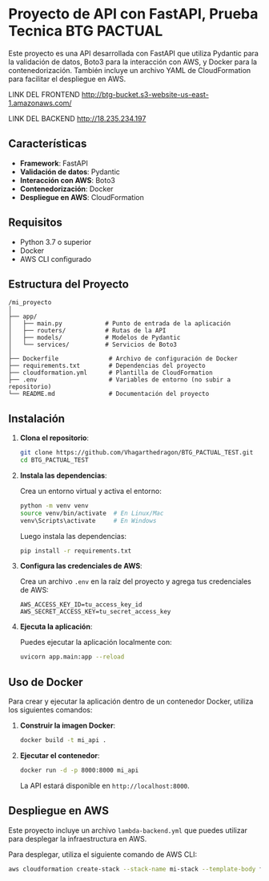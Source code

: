 # Proyecto de API con FastAPI, Prueba Tecnica BTG PACTUAL

Este proyecto es una API desarrollada con FastAPI que utiliza Pydantic para la validación de datos, Boto3 para la interacción con AWS, y Docker para la contenedorización. También incluye un archivo YAML de CloudFormation para facilitar el despliegue en AWS.

LINK DEL FRONTEND http://btg-bucket.s3-website-us-east-1.amazonaws.com/

LINK DEL BACKEND http://18.235.234.197

## Características

- **Framework**: FastAPI
- **Validación de datos**: Pydantic
- **Interacción con AWS**: Boto3
- **Contenedorización**: Docker
- **Despliegue en AWS**: CloudFormation

## Requisitos

- Python 3.7 o superior
- Docker
- AWS CLI configurado

## Estructura del Proyecto

```
/mi_proyecto
│
├── app/
│   ├── main.py            # Punto de entrada de la aplicación
│   ├── routers/           # Rutas de la API
│   ├── models/            # Modelos de Pydantic
│   └── services/          # Servicios de Boto3
│
├── Dockerfile              # Archivo de configuración de Docker
├── requirements.txt        # Dependencias del proyecto
├── cloudformation.yml      # Plantilla de CloudFormation
├── .env                    # Variables de entorno (no subir a repositorio)
└── README.md               # Documentación del proyecto
```

## Instalación

1. **Clona el repositorio**:

   ```bash
   git clone https://github.com/Vhagarthedragon/BTG_PACTUAL_TEST.git
   cd BTG_PACTUAL_TEST
   ```

2. **Instala las dependencias**:

   Crea un entorno virtual y activa el entorno:

   ```bash
   python -m venv venv
   source venv/bin/activate  # En Linux/Mac
   venv\Scripts\activate     # En Windows
   ```

   Luego instala las dependencias:

   ```bash
   pip install -r requirements.txt
   ```

3. **Configura las credenciales de AWS**:

   Crea un archivo `.env` en la raíz del proyecto y agrega tus credenciales de AWS:

   ```
   AWS_ACCESS_KEY_ID=tu_access_key_id
   AWS_SECRET_ACCESS_KEY=tu_secret_access_key
   ```

4. **Ejecuta la aplicación**:

   Puedes ejecutar la aplicación localmente con:

   ```bash
   uvicorn app.main:app --reload
   ```

## Uso de Docker

Para crear y ejecutar la aplicación dentro de un contenedor Docker, utiliza los siguientes comandos:

1. **Construir la imagen Docker**:

   ```bash
   docker build -t mi_api .
   ```

2. **Ejecutar el contenedor**:

   ```bash
   docker run -d -p 8000:8000 mi_api
   ```

   La API estará disponible en `http://localhost:8000`.

## Despliegue en AWS

Este proyecto incluye un archivo `lambda-backend.yml` que puedes utilizar para desplegar la infraestructura en AWS.

Para desplegar, utiliza el siguiente comando de AWS CLI:

```bash
aws cloudformation create-stack --stack-name mi-stack --template-body file://lambda-backend.yml --parameters ParameterKey=YourParameter,ParameterValue=YourValue
```


